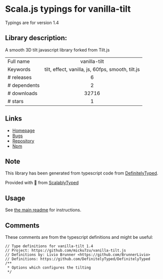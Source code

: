 
# Scala.js typings for vanilla-tilt

Typings are for version 1.4

## Library description:
A smooth 3D tilt javascript library forked from Tilt.js

|                    |                 |
| ------------------ | :-------------: |
| Full name          | vanilla-tilt |
| Keywords           | tilt, effect, vanilla, js, 60fps, smooth, tilt.js |
| # releases         | 6 |
| # dependents       | 2 |
| # downloads        | 32716 |
| # stars            | 1 |

## Links
- [Homepage](https://github.com/micku7zu/vanilla-tilt.js#readme)
- [Bugs](https://github.com/micku7zu/vanilla-tilt.js/issues)
- [Repository](https://github.com/micku7zu/vanilla-tilt.js)
- [Npm](https://www.npmjs.com/package/vanilla-tilt)
    


## Note
This library has been generated from typescript code from [DefinitelyTyped](https://definitelytyped.org).

Provided with :purple_heart: from [ScalablyTyped](https://github.com/oyvindberg/ScalablyTyped)

## Usage
See [the main readme](../../readme.md) for instructions.

## Comments

These comments are from the typescript definitions and might be useful:
```
// Type definitions for vanilla-tilt 1.4
// Project: https://github.com/micku7zu/vanilla-tilt.js
// Definitions by: Livio Brunner <https://github.com/BrunnerLivio>
// Definitions: https://github.com/DefinitelyTyped/DefinitelyTyped
/**
 * Options which configures the tilting
 */

```

